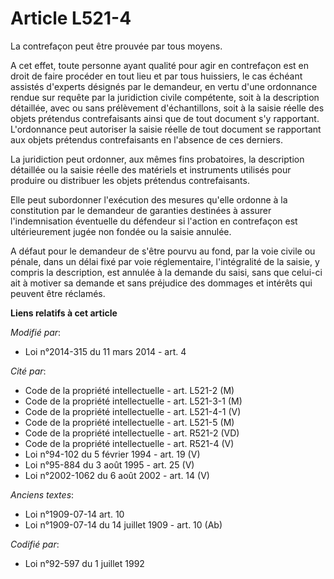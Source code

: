 # Article L521-4

La contrefaçon peut être prouvée par tous moyens. 

A cet effet, toute personne ayant qualité pour agir en contrefaçon est en droit de faire procéder en tout lieu et par tous
huissiers, le cas échéant assistés d'experts désignés par le demandeur, en vertu d'une ordonnance rendue sur requête par la
juridiction civile compétente, soit à la description détaillée, avec ou sans prélèvement d'échantillons, soit à la saisie
réelle des objets prétendus contrefaisants ainsi que de tout document s'y rapportant. L'ordonnance peut autoriser la saisie
réelle de tout document se rapportant aux objets prétendus contrefaisants en l'absence de ces derniers. 

La juridiction peut ordonner, aux mêmes fins probatoires, la description détaillée ou la saisie réelle des matériels et
instruments utilisés pour produire ou distribuer les objets prétendus contrefaisants. 

Elle peut subordonner l'exécution des mesures qu'elle ordonne à la constitution par le demandeur de garanties destinées à
assurer l'indemnisation éventuelle du défendeur si l'action en contrefaçon est ultérieurement jugée non fondée ou la saisie
annulée. 

A défaut pour le demandeur de s'être pourvu au fond, par la voie civile ou pénale, dans un délai fixé par voie réglementaire,
l'intégralité de la saisie, y compris la description, est annulée à la demande du saisi, sans que celui-ci ait à motiver sa
demande et sans préjudice des dommages et intérêts qui peuvent être réclamés.

**Liens relatifs à cet article**

_Modifié par_:

  - Loi n°2014-315 du 11 mars 2014 - art. 4

_Cité par_:

  - Code de la propriété intellectuelle - art. L521-2 (M)
  - Code de la propriété intellectuelle - art. L521-3-1 (M)
  - Code de la propriété intellectuelle - art. L521-4-1 (V)
  - Code de la propriété intellectuelle - art. L521-5 (M)
  - Code de la propriété intellectuelle - art. R521-2 (VD)
  - Code de la propriété intellectuelle - art. R521-4 (V)
  - Loi n°94-102 du 5 février 1994 - art. 19 (V)
  - Loi n°95-884 du 3 août 1995 - art. 25 (V)
  - Loi n°2002-1062 du 6 août 2002 - art. 14 (V)

_Anciens textes_:

  - Loi n°1909-07-14 art. 10
  - Loi n°1909-07-14 du 14 juillet 1909 - art. 10 (Ab)

_Codifié par_:

  - Loi n°92-597 du 1 juillet 1992
